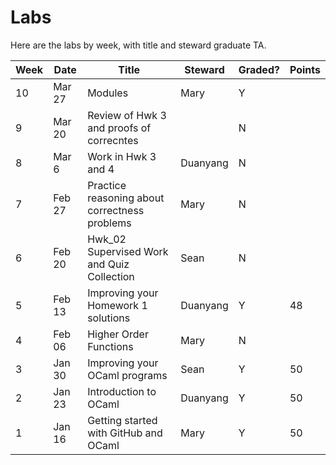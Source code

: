 # Labs

Here are the labs by week, with title and steward graduate TA.

|Week|Date  |Title                                         |Steward | Graded? | Points |
|----|------|----------------------------------------------|--------|---------|--------|
| 10 |Mar 27| Modules                                      |Mary    |    Y    |        |
| 9  |Mar 20| Review of Hwk 3 and proofs of correcntes     |        |    N    |        |
| 8  |Mar  6| Work in Hwk 3 and 4                          |Duanyang|    N    |        |
| 7  |Feb 27| Practice reasoning about correctness problems|Mary    |    N    |        |
| 6  |Feb 20| Hwk_02 Supervised Work and Quiz Collection   |Sean    |    N    |        |
| 5  |Feb 13| Improving your Homework 1 solutions          |Duanyang|    Y    |  48    |
| 4  |Feb 06| Higher Order Functions                       |Mary    |    N    |        |
| 3  |Jan 30| Improving your OCaml programs                |Sean    |    Y    |  50    |
| 2  |Jan 23| Introduction to OCaml                        |Duanyang|    Y    |  50    |
| 1  |Jan 16| Getting started with GitHub and OCaml        |Mary    |    Y    |  50    |
